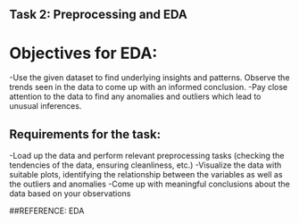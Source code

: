 ## Task 2: Preprocessing and EDA

# Objectives for EDA:
-Use the given dataset to find underlying insights and patterns. Observe the trends
seen in the data to come up with an informed conclusion.
-Pay close attention to the data to find any anomalies and outliers which lead to
unusual inferences.

## Requirements for the task:
-Load up the data and perform relevant preprocessing tasks (checking the tendencies
of the data, ensuring cleanliness, etc.)
-Visualize the data with suitable plots, identifying the relationship between the
variables as well as the outliers and anomalies
-Come up with meaningful conclusions about the data based on your observations

##REFERENCE: 
EDA
